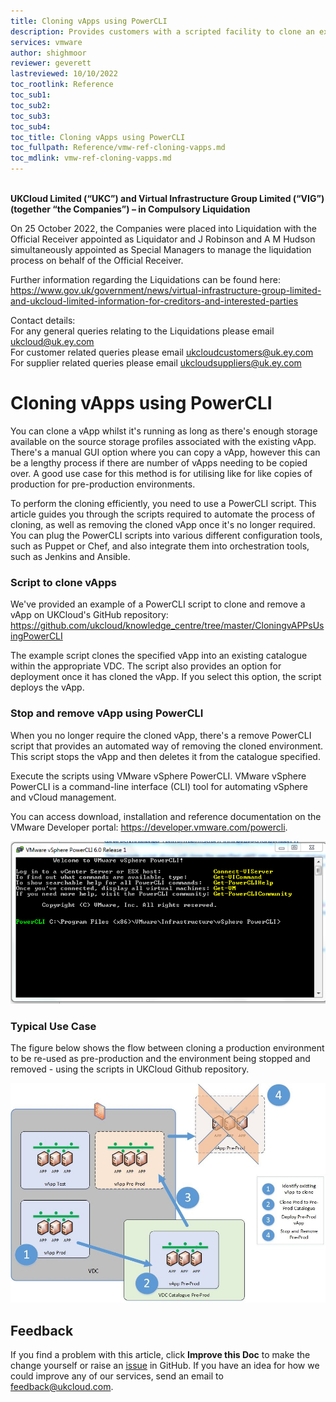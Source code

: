 ```yaml
---
title: Cloning vApps using PowerCLI
description: Provides customers with a scripted facility to clone an existing vApp.
services: vmware
author: shighmoor
reviewer: geverett
lastreviewed: 10/10/2022
toc_rootlink: Reference
toc_sub1: 
toc_sub2:
toc_sub3:
toc_sub4:
toc_title: Cloning vApps using PowerCLI
toc_fullpath: Reference/vmw-ref-cloning-vapps.md
toc_mdlink: vmw-ref-cloning-vapps.md
---
```


<br>**UKCloud Limited (“UKC”) and Virtual Infrastructure Group Limited (“VIG”) (together “the Companies”) – in Compulsory Liquidation**

On 25 October 2022, the Companies were placed into Liquidation with the Official Receiver appointed as Liquidator and J Robinson and A M Hudson simultaneously appointed as Special Managers to manage the liquidation process on behalf of the Official Receiver.

Further information regarding the Liquidations can be found here: <https://www.gov.uk/government/news/virtual-infrastructure-group-limited-and-ukcloud-limited-information-for-creditors-and-interested-parties>

Contact details:<br>
For any general queries relating to the Liquidations please email <ukcloud@uk.ey.com><br>
For customer related queries please email <ukcloudcustomers@uk.ey.com><br>
For supplier related queries please email <ukcloudsuppliers@uk.ey.com>

# Cloning vApps using PowerCLI

You can clone a vApp whilst it's running as long as there's enough storage available on the source storage profiles associated with the existing vApp. There's a manual GUI option where you can copy a vApp, however this can be a lengthy process if there are number of vApps needing to be copied over. A good use case for this method is for utilising like for like copies of production for pre-production environments.

To perform the cloning efficiently, you need to use a PowerCLI script. This article guides you through the scripts required to automate the process of cloning, as well as removing the cloned vApp once it's no longer required. You can plug the PowerCLI scripts into various different configuration tools, such as Puppet or Chef, and also integrate them into orchestration tools, such as Jenkins and Ansible.

### Script to clone vApps

We've provided an example of a PowerCLI script to clone and remove a vApp on UKCloud's GitHub repository: <https://github.com/ukcloud/knowledge_centre/tree/master/CloningvAPPsUsingPowerCLI>

The example script clones the specified vApp into an existing catalogue within the appropriate VDC. The script also provides an option for deployment once it has cloned the vApp. If you select this option, the script deploys the vApp.

### Stop and remove vApp using PowerCLI

When you no longer require the cloned vApp, there's a remove PowerCLI script that provides an automated way of removing the cloned environment. This script stops the vApp and then deletes it from the catalogue specified.

Execute the scripts using VMware vSphere PowerCLI. VMware vSphere PowerCLI is a command-line interface (CLI) tool for automating vSphere and vCloud management.

You can access download, installation and reference documentation on the VMware Developer portal: <https://developer.vmware.com/powercli>.

![Screenshot of vSphere PowerCLI](images/vsphere_powercli.png)

### Typical Use Case

The figure below shows the flow between cloning a production environment to be re-used as pre-production and the environment being stopped and removed - using the scripts in UKCloud Github repository.

![vApp Clone use case](images/vapp_clone.jpg)

## Feedback

If you find a problem with this article, click **Improve this Doc** to make the change yourself or raise an [issue](https://github.com/UKCloud/documentation/issues) in GitHub. If you have an idea for how we could improve any of our services, send an email to <feedback@ukcloud.com>.
